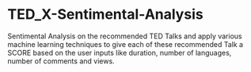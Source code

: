 # TED_X-Sentimental-Analysis
Sentimental Analysis on the recommended TED Talks and apply various machine learning techniques to give each of these recommended Talk a SCORE based on the user inputs like duration, number of languages, number of comments and views.
